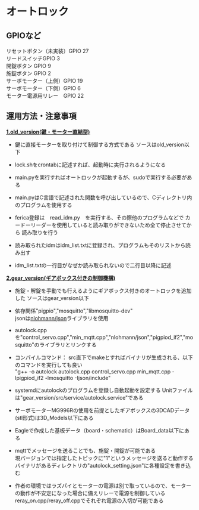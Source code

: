# オートロック
## GPIOなど
リセットボタン（未実装）GPIO 27  
リードスイッチGPIO 3  
開錠ボタン GPIO 9  
施錠ボタン GPIO 2  
サーボモーター（上側）GPIO 19  
サーボモーター（下側）GPIO 6  
モーター電源用リレー　GPIO 22  

## 運用方法・注意事項

<ins>**1.old_version(鍵・モーター直結型)**</ins>

- 鍵に直接モーターを取り付けて制御する方式である
ソースはold_version以下

- lock.shをcrontabに記述すれば、起動時に実行されるようになる

- main.pyを実行すればオートロックが起動するが、sudoで実行する必要がある

- main.pyはC言語で記述された関数を呼び出しているので、Cディレクトリ内のプログラムを使用する

- ferica登録は　read_idm.py　を実行する、その際他のプログラムなどで
カードーリーダーを使用していると読み取りができないため全て停止させてから
読み取りを行う

- 読み取られたidmはidm_list.txtに登録され、プログラムもそのリストから読み出す

- idm_list.txtの一行目がなぜか読み取られないので二行目以降に記述

<ins>**2.gear_version(ギアボックス付きの制御機構)**</ins>
- 施錠・解錠を手動でも行えるようにギアボックス付きのオートロックを追加した
ソースはgear_version以下

- 依存関係"pigpio","mosquitto","libmosquitto-dev"  
jsonは[nlohmann/json](https://github.com/nlohmann/json)ライブラリを使用

- autolock.cppを"control_servo.cpp","min_mqtt.cpp","nlohmann/json","pigpiod_if2","mosquitto"のライブラリとリンクする

- コンパイルコマンド：
src直下でmakeとすればバイナリが生成される、以下のコマンドを実行しても良い  
"g++ -o autolock autolock.cpp control_servo.cpp min_mqtt.cpp -lpigpiod_if2 -lmosquitto -Ijson/include"

- systemdにautolockのプログラムを登録し自動起動を設定する
Unitファイルは"gear_version/src/service/autolock.service"である

- サーボモーターMG996Rの使用を前提としたギアボックスの3DCADデータ(stl形式)は3D_Models以下にある

- Eagleで作成した基板データ（board・schematic）はBoard_data以下にある

- mqttでメッセージを送ることでも、施錠・開錠が可能である  
現バージョンでは指定したトピックに"1"というメッセージを送ると動作する  
バイナリがあるディレクトリの"autolock_setting.json"に各種設定を書き込む

- 作者の環境ではラズパイとモーターの電源は別で取っているので、モーターの動作が不安定になった場合に備えリレーで電源を制御している
  reray_on.cpp/reray_off.cppでそれぞれ電源の入切が可能である

